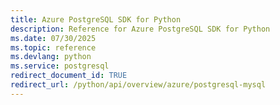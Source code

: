 ```yaml
---
title: Azure PostgreSQL SDK for Python
description: Reference for Azure PostgreSQL SDK for Python
ms.date: 07/30/2025
ms.topic: reference
ms.devlang: python
ms.service: postgresql
redirect_document_id: TRUE
redirect_url: /python/api/overview/azure/postgresql-mysql
---
```

